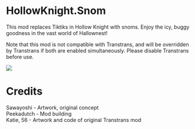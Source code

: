 # HollowKnight.Snom
This mod replaces Tiktiks in Hollow Knight with snoms. Enjoy the icy, buggy goodness in the vast world of Hallownest!

Note that this mod is not compatible with Transtrans, and will be overridden by Transtrans if both are enabled simultaneously. Please disable Transtrans before use.

![](https://github.com/sawayoshisy/HollowKnight.Snom/blob/main/snom_walk.gif)

# Credits
Sawayoshi - Artwork, original concept  
Peekadutch - Mod building  
Katie, 56 - Artwork and code of original Transtrans mod
